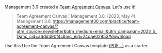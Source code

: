 Management 3.0 created a
[Team Agreement Canvas](https://management30.com/practice/team-agreement-canvas/?utm_source=newsletter&utm_medium=email&utm_campaign=2023_5_1&mc_cid=a4dd490f4c&mc_eid=24dae02953#download).  Let's use it!

> Team Agreement Canvas | Management 3.0. (2023, May 4). Management 3.0. https://management30.com/practice/team-agreement-canvas/?utm_source=newsletter&utm_medium=email&utm_campaign=2023_5_1&mc_cid=a4dd490f4c&mc_eid=24dae02953#download

Use this Use the Team Agreement Canvas template [(PDF...)](./Management-3.0-Team-Agreement-Template.pdf) as a starter.